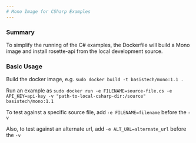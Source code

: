 ```yaml
---
# Mono Image for CSharp Examples
---
```

### Summary
To simplify the running of the C# examples, the Dockerfile will build a Mono image and install rosette-api from the local development source.

### Basic Usage
Build the docker image, e.g. `sudo docker build -t basistech/mono:1.1 .`

Run an example as `sudo docker run -e FILENAME=source-file.cs -e API_KEY=api-key -v "path-to-local-csharp-dir:/source" basistech/mono:1.1`

To test against a specific source file, add `-e FILENAME=filename` before the `-v`

Also, to test against an alternate url, add `-e ALT_URL=alternate_url` before the `-v`
